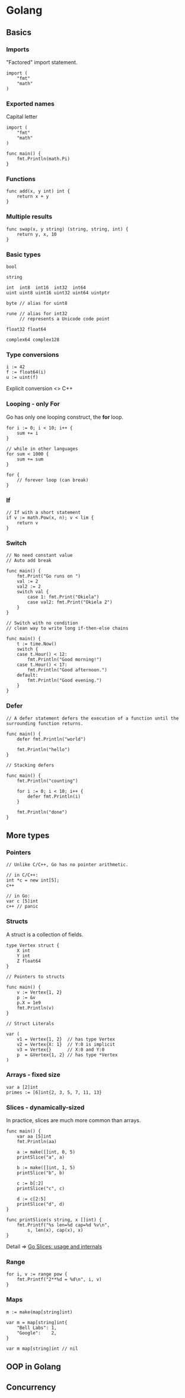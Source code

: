 # Golang



## Basics

### Imports

"Factored" import statement.
```
import (
    "fmt"
    "math"
)
``` 
### Exported names

Capital letter
```
import (
	"fmt"
	"math"
)

func main() {
	fmt.Println(math.Pi)
}
```

### Functions

```
func add(x, y int) int {
	return x + y
}
```

### Multiple results

```
func swap(x, y string) (string, string, int) {
	return y, x, 10
}
```

### Basic types

```
bool

string

int  int8  int16  int32  int64
uint uint8 uint16 uint32 uint64 uintptr

byte // alias for uint8

rune // alias for int32
     // represents a Unicode code point

float32 float64

complex64 complex128
```

### Type conversions

```
i := 42
f := float64(i)
u := uint(f)
```

Explicit conversion <> C++

### Looping - only For
Go has only one looping construct, the **for** loop.

```
for i := 0; i < 10; i++ {
	sum += i
}
```
```
// while in other languages
for sum < 1000 {
	sum += sum
}
```
```
for {
	// forever loop (can break)
}
```

### If
```
// If with a short statement
if v := math.Pow(x, n); v < lim {
	return v
}
```
### Switch
```
// No need constant value
// Auto add break

func main() {
	fmt.Print("Go runs on ")
	val := 2
	val2 := 2
	switch val {
		case 1: fmt.Print("Okiela")
		case val2: fmt.Print("Okiela 2")
	}
}
```
```
// Switch with no condition
// clean way to write long if-then-else chains

func main() {
	t := time.Now()
	switch {
	case t.Hour() < 12:
		fmt.Println("Good morning!")
	case t.Hour() < 17:
		fmt.Println("Good afternoon.")
	default:
		fmt.Println("Good evening.")
	}
}
```

### Defer
```
// A defer statement defers the execution of a function until the surrounding function returns.

func main() {
	defer fmt.Println("world")

	fmt.Println("hello")
}
```
```
// Stacking defers

func main() {
	fmt.Println("counting")

	for i := 0; i < 10; i++ {
		defer fmt.Println(i)
	}

	fmt.Println("done")
}
```




## More types

### Pointers


```
// Unlike C/C++, Go has no pointer arithmetic.

// in C/C++:
int *c = new int[5];
c++

// in Go:
var c [5]int
c++ // panic
```

### Structs
A struct is a collection of fields.

```
type Vertex struct {
	X int
	Y int
	Z float64
}
```

```
// Pointers to structs

func main() {
	v := Vertex{1, 2}
	p := &v
	p.X = 1e9
	fmt.Println(v)
}
```
```
// Struct Literals

var (
	v1 = Vertex{1, 2}  // has type Vertex
	v2 = Vertex{X: 1}  // Y:0 is implicit
	v3 = Vertex{}      // X:0 and Y:0
	p  = &Vertex{1, 2} // has type *Vertex
)
```

### Arrays - fixed size
```
var a [2]int
primes := [6]int{2, 3, 5, 7, 11, 13}
```

### Slices - dynamically-sized
In practice, slices are much more common than arrays.

```
func main() {
	var aa [5]int
	fmt.Println(aa)

	a := make([]int, 0, 5)
	printSlice("a", a)

	b := make([]int, 1, 5)
	printSlice("b", b)

	c := b[:2]
	printSlice("c", c)

	d := c[2:5]
	printSlice("d", d)
}

func printSlice(s string, x []int) {
	fmt.Printf("%s len=%d cap=%d %v\n",
		s, len(x), cap(x), x)
}
```

Detail => [Go Slices: usage and internals](https://go.dev/blog/slices-intro)

### Range

```
for i, v := range pow {
	fmt.Printf("2**%d = %d\n", i, v)
}
```

### Maps

```
m := make(map[string]int)

var m = map[string]int{
	"Bell Labs": 1,
	"Google":    2,
}

var m map[string]int // nil
```



## OOP in Golang






## Concurrency
